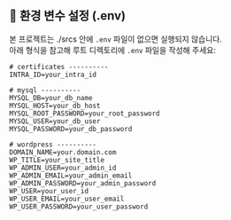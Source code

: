 ## 🔧 환경 변수 설정 (.env)

본 프로젝트는 ./srcs 안에 `.env` 파일이 없으면 실행되지 않습니다.  
아래 형식을 참고해 루트 디렉토리에 `.env` 파일을 작성해 주세요:

```env
# certificates ----------
INTRA_ID=your_intra_id

# mysql ----------
MYSQL_DB=your_db_name
MYSQL_HOST=your_db_host
MYSQL_ROOT_PASSWORD=your_root_password
MYSQL_USER=your_db_user
MYSQL_PASSWORD=your_db_password

# wordpress ----------
DOMAIN_NAME=your.domain.com
WP_TITLE=your_site_title
WP_ADMIN_USER=your_admin_id
WP_ADMIN_EMAIL=your_admin_email
WP_ADMIN_PASSWORD=your_admin_password
WP_USER=your_user_id
WP_USER_EMAIL=your_user_email
WP_USER_PASSWORD=your_user_password
